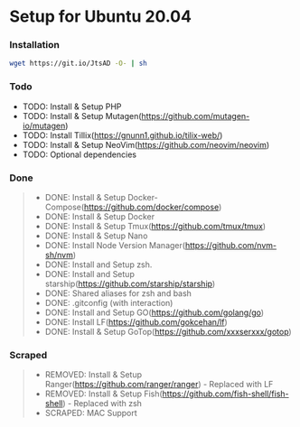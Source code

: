 # Setup for Ubuntu 20.04
### Installation
```bash
wget https://git.io/JtsAD -O- | sh
```


### Todo

* TODO: Install & Setup PHP
* TODO: Install & Setup Mutagen(https://github.com/mutagen-io/mutagen)
* TODO: Install Tillix(https://gnunn1.github.io/tilix-web/)
* TODO: Install & Setup NeoVim(https://github.com/neovim/neovim)
* TODO: Optional dependencies


### Done

> * DONE: Install & Setup Docker-Compose(https://github.com/docker/compose)
> * DONE: Install & Setup Docker
> * DONE: Install & Setup Tmux(https://github.com/tmux/tmux)
> * DONE: Install & Setup Nano
> * DONE: Install Node Version Manager(https://github.com/nvm-sh/nvm)
> * DONE: Install and Setup zsh.
> * DONE: Install and Setup starship(https://github.com/starship/starship)
> * DONE: Shared aliases for zsh and bash
> * DONE: .gitconfig (with interaction)
> * DONE: Install and Setup GO(https://github.com/golang/go)
> * DONE: Install LF(https://github.com/gokcehan/lf)
> * DONE: Install & Setup GoTop(https://github.com/xxxserxxx/gotop)

### Scraped

> * REMOVED: Install & Setup Ranger(https://github.com/ranger/ranger) - Replaced with LF
> * REMOVED: Install & Setup Fish(https://github.com/fish-shell/fish-shell) - Replaced with zsh
> * SCRAPED: MAC Support

